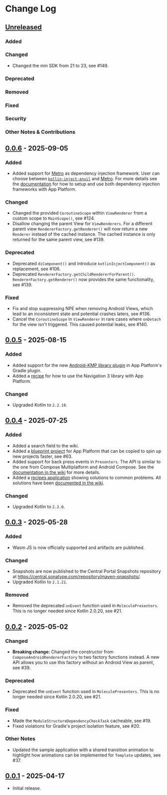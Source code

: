 # Change Log

## [Unreleased]

### Added

### Changed

- Changed the min SDK from 21 to 23, see #149.

### Deprecated

### Removed

### Fixed

### Security

### Other Notes & Contributions


## [0.0.6] - 2025-09-05

### Added

- Added support for [Metro](https://zacsweers.github.io/metro/) as dependency injection framework. User can choose between [`kotlin-inject-anvil`](https://github.com/amzn/kotlin-inject-anvil) and [Metro](https://zacsweers.github.io/metro/). For more details see the [documentation](https://amzn.github.io/app-platform/di/) for how to setup and use both dependency injection frameworks with App Platform.

### Changed

- Changed the provided `CoroutineScope` within `ViewRenderer` from a custom scope to `MainScope()`, see #124.
- Disallow changing the parent View for `ViewRenderers`. For a different parent view `RendererFactory.getRenderer()` will now return a new `Renderer` instead of the cached instance. The cached instance is only returned for the same parent view, see #139.

### Deprecated

- Deprecated `diComponent()` and introduce `kotlinInjectComponent()` as replacement, see #106.
- Deprecated `RendererFactory.getChildRendererForParent()`. `RendererFactory.getRenderer()` now provides the same functionality, see #139.

### Fixed

- Fix and stop suppressing NPE when removing Android Views, which lead to an inconsistent state and potential crashes laters, see #136.
- Cancel the `CoroutineScope` in `ViewRenderer` in rare cases where `onDetach` for the view isn't triggered. This caused potential leaks, see #140.


## [0.0.5] - 2025-08-15

### Added

- Added support for the new [Android-KMP library plugin](https://developer.android.com/kotlin/multiplatform/plugin) in App Platform's Gradle plugin.
- Added a [recipe](https://amzn.github.io/app-platform/presenter/#navigation-3) for how to use the Navigation 3 library with App Platform.

### Changed

- Upgraded Kotlin to `2.2.10`.


## [0.0.4] - 2025-07-25

### Added

- Added a search field to the wiki.
- Added a [blueprint project](https://github.com/amzn/app-platform/tree/main/blueprints/starter) for App Platform that can be copied to spin up new projects faster, see #63.
- Added support for back press events in `Presenters`. The API is similar to the one from Compose Multiplatform and Android Compose. See the [documentation in the wiki](https://amzn.github.io/app-platform/presenter/#back-gestures) for more details.
- Added a [recipes application](https://amzn.github.io/app-platform/#web-recipe-app) showing solutions to common problems. All solutions have been [documented in the wiki](https://amzn.github.io/app-platform/presenter/#recipes).

### Changed

- Upgraded Kotlin to `2.2.0`.


## [0.0.3] - 2025-05-28

### Added

- Wasm JS is now officially supported and artifacts are published.

### Changed

- Snapshots are now published to the Central Portal Snapshots repository at https://central.sonatype.com/repository/maven-snapshots/.
- Upgraded Kotlin to `2.1.21`.

### Removed

- Removed the deprecated `onEvent` function used in `MoleculePresenters`. This is no longer needed since Kotlin 2.0.20, see #21.


## [0.0.2] - 2025-05-02

### Changed

- **Breaking change:** Changed the constructor from `ComposeAndroidRendererFactory` to two factory functions instead. A new API allows you to use this factory without an Android View as parent, see #39.

### Deprecated

- Deprecated the `onEvent` function used in `MoleculePresenters`. This is no longer needed since Kotlin 2.0.20, see #21.

### Fixed

- Made the `ModuleStructureDependencyCheckTask` cacheable, see #19.
- Fixed violations for Gradle's project isolation feature, see #20.

### Other Notes

- Updated the sample application with a shared transition animation to highlight how animations can be implemented for `Template` updates, see #37.


## [0.0.1] - 2025-04-17

- Initial release.

[Unreleased]: https://github.com/amzn/app-platform/compare/0.0.6...HEAD
[0.0.6]: https://github.com/amzn/app-platform/compare/0.0.6
[0.0.5]: https://github.com/amzn/app-platform/compare/0.0.5
[0.0.4]: https://github.com/amzn/app-platform/compare/0.0.4
[0.0.3]: https://github.com/amzn/app-platform/compare/0.0.3
[0.0.2]: https://github.com/amzn/app-platform/compare/0.0.2
[0.0.1]: https://github.com/amzn/app-platform/compare/0.0.1

